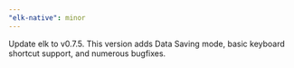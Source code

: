 ```yaml
---
"elk-native": minor
---
```


Update elk to v0.7.5. This version adds Data Saving mode, basic keyboard shortcut support, and numerous bugfixes.
